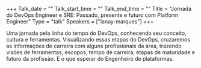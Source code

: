+++
Talk_date = ""
Talk_start_time = ""
Talk_end_time = ""
Title = "Jornada do DevOps Engineer e SRE: Passado, presente e futuro com Platform Engineer"
Type = "talk"
Speakers = ["lanay-marques"]
+++

Uma jornada pela linha do tempo do DevOps, conhecendo seu conceito, cultura e ferramentas. Visualizando essas etapas do DevOps, cruzaremos as informações de carreira com alguns profissionais da área, trazendo visões de ferramentas, escopos, tempo de carreira, etapas de maturidade e futuro da profissão. E o que esperar do Engenheiro de plataformas.
